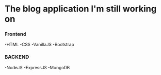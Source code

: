 # The blog application I'm still working on

### Frontend
-HTML
-CSS
-VanillaJS
-Bootstrap

### BACKEND
-NodeJS
-ExpressJS
-MongoDB
